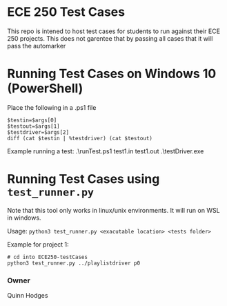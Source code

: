 # ECE 250 Test Cases
This repo is intened to host test cases for students to run against their ECE 250 projects. This does not garentee that by passing
all cases that it will pass the automarker

# Running Test Cases on Windows 10 (PowerShell)
Place the following in a .ps1 file
```
$testin=$args[0]
$testout=$args[1]
$testdriver=$args[2]
diff (cat $testin | %testdriver) (cat $testout)
```
Example running a test: 
.\runTest.ps1 test1.in test1.out .\testDriver.exe

# Running Test Cases using `test_runner.py`

Note that this tool only works in linux/unix environments. It will run on WSL in windows.

Usage: `python3 test_runner.py <exacutable location> <tests folder>`

Example for project 1:

```
# cd into ECE250-testCases
python3 test_runner.py ../playlistdriver p0
```


### Owner
Quinn Hodges
